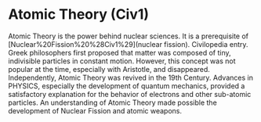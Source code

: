 # Atomic Theory (Civ1)

Atomic Theory is the power behind nuclear sciences.
It is a prerequisite of [Nuclear%20Fission%20%28Civ1%29](nuclear fission).
Civilopedia entry.
Greek philosophers first proposed that matter was composed of tiny, indivisible particles in constant motion. However, this concept was not popular at the time, especially with Aristotle, and disappeared. Independently, Atomic Theory was revived in the 19th Century. Advances in PHYSICS, especially the development of quantum mechanics, provided a satisfactory explanation for the behavior of electrons and other sub-atomic particles. An understanding of Atomic Theory made possible the development of Nuclear Fission and atomic weapons.
